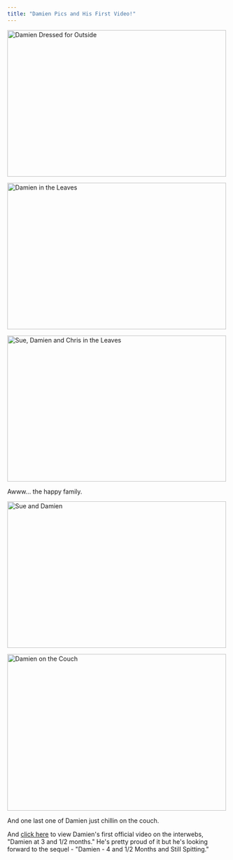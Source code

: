 ```yaml
---
title: "Damien Pics and His First Video!"
---
```

<p><a href="http://www.flickr.com/photos/lemon/1642227946/" class="tt-flickr"><img src="http://farm3.static.flickr.com/2178/1642227946_ba1c7b7b25.jpg" alt="Damien Dressed for Outside" width="500" height="334" border="0" /></a></p>
<p><a href="http://www.flickr.com/photos/lemon/1641334105/" class="tt-flickr"><img src="http://farm3.static.flickr.com/2211/1641334105_209fd18bf0.jpg" alt="Damien in the Leaves" width="500" height="334" border="0" /></a></p>
<p><a href="http://www.flickr.com/photos/lemon/1642098562/" class="tt-flickr"><img src="http://farm3.static.flickr.com/2198/1642098562_9687799039.jpg" alt="Sue, Damien and Chris in the Leaves" width="500" height="333" border="0" /></a></p>
<p>Awww... the happy family.</p>
<p><a href="http://www.flickr.com/photos/lemon/1642032014/" class="tt-flickr"><img src="http://farm3.static.flickr.com/2006/1642032014_0cac0ad85f.jpg" alt="Sue and Damien" width="500" height="334" border="0" /></a></p>
<p><a href="http://www.flickr.com/photos/lemon/1641960140/" class="tt-flickr"><img src="http://farm3.static.flickr.com/2106/1641960140_fdf0bf7375.jpg" alt="Damien on the Couch" width="500" height="357" border="0" /></a></p>
<p>And one last one of Damien just chillin on the couch.</p>
<p>And <a href="http://gallery.mac.com/nothedge#100044">click here</a> to view Damien's first official video on the interwebs, "Damien at 3 and 1/2 months."  He's pretty proud of it but he's looking forward to the sequel - "Damien - 4 and 1/2 Months and Still Spitting."</p>
<p><!--adsense--></p>
